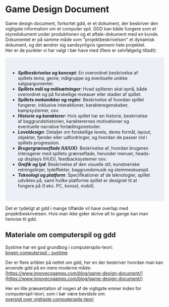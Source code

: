 <h1>Game Design Document</h1>

Game design document, forkortet gdd, er et dokument, der beskriver den vigtigste information om et computer spil.
GDD kan både fungere som et styredokument under produktionen og et aftale-dokument med en kunde.    
Dokumentet er på samme måde som "projektbeskrivelsen" et dynamisk dokument, og det ændrer sig sandsynligvis igennem hele projektet.      
Her er de punkter vi har valgt i bør have med (flere er selvfølgelig tilladt):

<ul  style="background-color: #edeff6;padding:40px;"> 
<li><em><strong>Spilbeskrivelse og koncept</strong></em>: En overordnet beskrivelse af spillets tema, genre, målgruppe og eventuelle unikke salgsargumenter.</li> 
<li><em><strong>Spillets mål og målsætninger</strong></em>: Hvad spilleren skal opnå, både overordnet og på forskellige niveauer eller stadier af spillet.</li> 
<li><em><strong>Spillets mekanikker og regler</strong></em>: Beskrivelse af hvordan spillet fungerer, inklusive interaktioner, karakteregenskaber, kampsystemer, osv.</li> <li><em><strong>Historie og karakterer</strong></em>: Hvis spillet har en historie, beskrivelse af baggrundshistorien, karakterernes motivationer og eventuelle narrative fortællingsmetoder.</li> 
<li><em><strong>Leveldesign</strong></em>: Detaljer om forskellige levels, deres formål, layout, objekter, fjender eller udfordringer, og hvordan de passer ind i spillets progression.</li> 
<li><em><strong>Brugergrænseflade (UI/UX)</strong></em>: Beskrivelse af, hvordan brugeren interagerer med spillets grænseflade, herunder menuer, heads-up displays (HUD), feedbacksystemer osv.</li> 
<li><em><strong>Grafik og lyd</strong></em>: Beskrivelse af den visuelle stil, kunstneriske retningslinjer, lydeffekter, baggrundsmusik og stemmeskuespil.</li> 
<li><em><strong>Teknologi og platform</strong></em>: Specifikationer af de teknologier, spillet udvikles på, samt hvilke platforme spillet er designet til at fungere på (f.eks. PC, konsol, mobil).</li> 
</ul>

Det er tydeligt at gdd i mange tilfælde vil have overlap med projektbeskrivelsen. Hvis man ikke gider skrive alt to gange kan man henvise til gdd.

## Materiale om computerspil og gdd
Systime har en god grundbog i computerspils-teori:        
[bogen computerspil - systime](https://computerspil.systime.dk/)

Der er flere artikler på nettet om gdd, her en der beskriver hvordan man kan anvende gdd på en mere moderne måde:      
 [https://www.innovecsgames.com/blog/game-design-document/](https://www.innovecsgames.com/blog/game-design-document/)

 Her en lille præsentation af nogen af de vigtigste emner inden for computerspil-teori, som i bør være bevidste om:    
 [oversigt over vigtigste computerspils-teori](spilteori.md)
